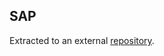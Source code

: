 ## SAP

Extracted to an external [repository](https://github.com/MislavJaksic/SAP-ABAP-Development).
